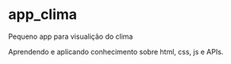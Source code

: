 # app_clima

Pequeno app para visualição do clima

Aprendendo e aplicando conhecimento sobre html, css, js e APIs.

